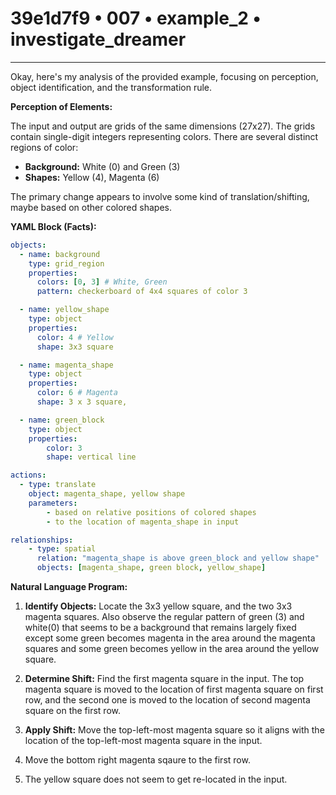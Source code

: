 # 39e1d7f9 • 007 • example_2 • investigate_dreamer

---
Okay, here's my analysis of the provided example, focusing on perception, object identification, and the transformation rule.

**Perception of Elements:**

The input and output are grids of the same dimensions (27x27).  The grids contain single-digit integers representing colors. There are several distinct regions of color:

*   **Background:** White (0) and Green (3)
*   **Shapes:**  Yellow (4), Magenta (6)

The primary change appears to involve some kind of translation/shifting, maybe based on other colored shapes.

**YAML Block (Facts):**



```yaml
objects:
  - name: background
    type: grid_region
    properties:
      colors: [0, 3] # White, Green
      pattern: checkerboard of 4x4 squares of color 3

  - name: yellow_shape
    type: object
    properties:
      color: 4 # Yellow
      shape: 3x3 square

  - name: magenta_shape
    type: object
    properties:
      color: 6 # Magenta
      shape: 3 x 3 square,

  - name: green_block
    type: object
    properties:
        color: 3
        shape: vertical line

actions:
  - type: translate
    object: magenta_shape, yellow shape
    parameters:
        - based on relative positions of colored shapes
        - to the location of magenta_shape in input

relationships:
    - type: spatial
      relation: "magenta_shape is above green_block and yellow shape"
      objects: [magenta_shape, green block, yellow_shape]

```



**Natural Language Program:**

1.  **Identify Objects:** Locate the 3x3 yellow square, and the two 3x3 magenta squares. Also observe the regular pattern of green (3) and white(0) that seems to be a background that remains largely fixed except some green becomes magenta in the area around the magenta squares and some green becomes yellow in the area around the yellow square.

2.  **Determine Shift:** Find the first magenta square in the input.
The top magenta square is moved to the location of first magenta square on first row, and the second one is moved to the location of second magenta square on the first row.

3.  **Apply Shift:** Move the top-left-most magenta square so it aligns with the location of the top-left-most magenta square in the input.

4. Move the bottom right magenta sqaure to the first row.

5.  The yellow square does not seem to get re-located in the input.


